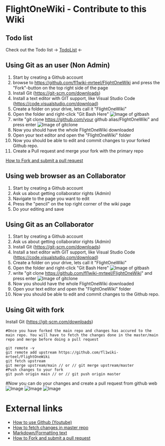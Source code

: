 # FlightOneWiki - Contribute to this Wiki

## Todo list

Check out the Todo list -> [TodoList](https://github.com/fl1wiki-mrteel/FlightOneWiki/blob/main/Contribute/Todolist.md) <-


## Using Git as an user (Non Admin)

1. Start by creating a Github account
2. browse to https://github.com/fl1wiki-mrteel/FlightOneWiki and press the "Fork"-button on the top right side of the page
3. Install Git (<a href='https://git-scm.com/downloads' target='_BLANK'>https://git-scm.com/downloads</a>)
4. Install a text editor with GIT support, like Visual Studio Code (<a href='https://code.visualstudio.com/download' target='_BLANK'>https://code.visualstudio.com/download</a>)
5. Create a folder on your drive, lets call it "FlightOneWiki"
6. Open the folder and right-click "Git Bash Here"
![Image of gitbash](https://github.com/fl1wiki-mrteel/FlightOneWiki/blob/main/IMG/gitbash.PNG)
7. write "git clone https://github.com/your github alias/FlightOneWiki" and press enter
![Image of gitclone](https://github.com/fl1wiki-mrteel/FlightOneWiki/blob/main/IMG/gitclone.PNG)
8. Now you should have the whole FlightOneWiki downloaded
9. Open your text editor and open the "FlightOneWiki" folder
10. Now you should be able to edit and commit changes to your forked Github repo.
11. Create a Pull request and merge your fork with the primary repo

[How to Fork and submit a pull request](https://jarv.is/notes/how-to-pull-request-fork-github/)

## Using web browser as an Collaborator

1. Start by creating a Github account
2. Ask us about getting collaborator rights (Admin)
3. Navigate to the page you want to edit
4. Press the "pencil" on the top right corner of the wiki page
5. Do your editing and save


## Using Git as an Collaborator

1. Start by creating a Github account
2. Ask us about getting collaborator rights (Admin)
3. Install Git (<a href='https://git-scm.com/downloads' target='_BLANK'>https://git-scm.com/downloads</a>)
4. Install a text editor with GIT support, like Visual Studio Code (<a href='https://code.visualstudio.com/download' target='_BLANK'>https://code.visualstudio.com/download</a>)
5. Create a folder on your drive, lets call it "FlightOneWiki"
6. Open the folder and right-click "Git Bash Here"
![Image of gitbash](https://github.com/fl1wiki-mrteel/FlightOneWiki/blob/main/IMG/gitbash.PNG)
7. write "git clone https://github.com/fl1wiki-mrteel/FlightOneWiki" and press enter
![Image of gitclone](https://github.com/fl1wiki-mrteel/FlightOneWiki/blob/main/IMG/gitclone.PNG)
8. Now you should have the whole FlightOneWiki downloaded
9. Open your text editor and open the "FlightOneWiki" folder
10. Now you should be able to edit and commit changes to the Github repo.

## Using Git with fork

Install Git (<a href='https://git-scm.com/downloads' target='_BLANK'>https://git-scm.com/downloads</a>)
```
#Once you have forked the main repo and changes has accured to the main repo. You will have to fetch the changes done in the master/main repo and merge before doing a pull request

git remote -v
git remote add upstream https://github.com/fl1wiki-mrteel/FlightOneWiki
git fetch upstream
git merge upstream/main // or // git merge upstream/master
#Push changes to your fork
git push origin main // or // git push origin master

```
#Now you can do your changes and create a pull request from github web
![Image](https://github.com/fl1wiki-mrteel/FlightOneWiki/blob/main/IMG/GITHUB_PULLREQ.JPG)
![Image](https://github.com/fl1wiki-mrteel/FlightOneWiki/blob/main/IMG/GITHUB_PULLREQ_002.JPG)
![Image](https://github.com/fl1wiki-mrteel/FlightOneWiki/blob/main/IMG/GITHUB_PULLREQ_003.JPG)



# External links
- [How to use Github (Youtube)](https://www.youtube.com/watch?v=iv8rSLsi1xo)
- [How to fetch changes in master repo](https://www.youtube.com/watch?v=-zvHQXnBO6c)
- [Markdown/Formatting text](https://guides.github.com/features/mastering-markdown/)
- [How to Fork and submit a pull request](https://jarv.is/notes/how-to-pull-request-fork-github/)

